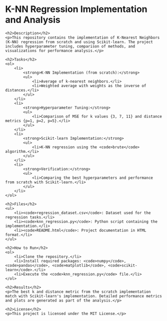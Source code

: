 <!DOCTYPE html>
<html lang="en">
<head>
    <meta charset="UTF-8">
    <meta name="viewport" content="width=device-width, initial-scale=1.0">
    <title>K-NN Regression Implementation and Analysis</title>
</head>
<body>
    <h1>K-NN Regression Implementation and Analysis</h1>
    
    <h2>Description</h2>
    <p>This repository contains the implementation of K-Nearest Neighbors (K-NN) regression from scratch and using Scikit-learn. The project includes hyperparameter tuning, comparison of methods, and visualizations for performance analysis.</p>
    
    <h2>Tasks</h2>
    <ol>
        <li>
            <strong>K-NN Implementation (from scratch):</strong>
            <ul>
                <li>Average of k-nearest neighbors.</li>
                <li>Weighted average with weights as the inverse of distances.</li>
            </ul>
        </li>
        <li>
            <strong>Hyperparameter Tuning:</strong>
            <ul>
                <li>Comparison of MSE for k values {3, 7, 11} and distance metrics {p=1, p=2, p=5}.</li>
            </ul>
        </li>
        <li>
            <strong>Scikit-learn Implementation:</strong>
            <ul>
                <li>K-NN regression using the <code>brute</code> algorithm.</li>
            </ul>
        </li>
        <li>
            <strong>Verification:</strong>
            <ul>
                <li>Comparing the best hyperparameters and performance from scratch with Scikit-learn.</li>
            </ul>
        </li>
    </ol>

    <h2>Files</h2>
    <ul>
        <li><code>regression_dataset.csv</code>: Dataset used for the regression tasks.</li>
        <li><code>knn_regression.py</code>: Python script containing the implementation.</li>
        <li><code>README.html</code>: Project documentation in HTML format.</li>
    </ul>

    <h2>How to Run</h2>
    <ol>
        <li>Clone the repository.</li>
        <li>Install required packages: <code>numpy</code>, <code>pandas</code>, <code>matplotlib</code>, <code>scikit-learn</code>.</li>
        <li>Execute the <code>knn_regression.py</code> file.</li>
    </ol>

    <h2>Results</h2>
    <p>The best k and distance metric from the scratch implementation match with Scikit-learn's implementation. Detailed performance metrics and plots are generated as part of the analysis.</p>

    <h2>License</h2>
    <p>This project is licensed under the MIT License.</p>
</body>
</html>
